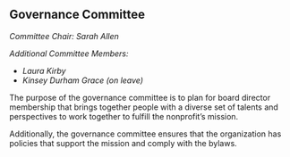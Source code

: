 ## Governance Committee 

_Committee Chair:  Sarah Allen_

_Additional Committee Members:_
* _Laura Kirby_
* _Kinsey Durham Grace (on leave)_

The purpose of the governance committee is to plan for board director membership that brings together people with a diverse set of talents and perspectives to work together to fulfill the nonprofit’s mission.

Additionally, the governance committee ensures that the organization has policies that support the mission and comply with the bylaws.
